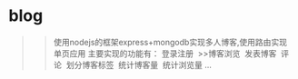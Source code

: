 # blog
>>使用nodejs的框架express+mongodb实现多人博客,使用路由实现单页应用
>>主要实现的功能有：
  >>登录注册
  >>博客浏览
  发表博客
  评论
  划分博客标签
  统计博客量
  统计浏览量
  ...
